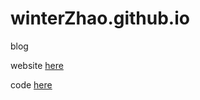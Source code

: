 # winterZhao.github.io
blog

website [here](http://winterzhao.github.io/)

code [here](https://github.com/winterZhao/hexoBlog)
